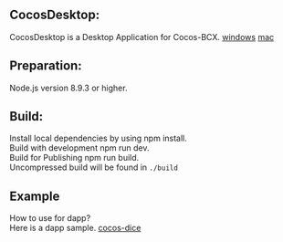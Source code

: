 ## CocosDesktop:

CocosDesktop is a Desktop Application for Cocos-BCX.
[windows](https://cocosbcx.oss-cn-beijing.aliyuncs.com/CocosDesktop.exe)
[mac](https://cocosbcx.oss-cn-beijing.aliyuncs.com/CocosDesktop.dmg)

## Preparation:

Node.js version 8.9.3 or higher.

## Build:

Install local dependencies by using npm install.  
Build with development npm run dev.  
Build for Publishing npm run build.  
Uncompressed build will be found in `./build`

## Example

How to use for dapp?  
Here is a dapp sample. [cocos-dice](https://github.com/Cocos-BCX/cocos-dice)
